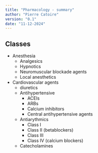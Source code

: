 ```yaml
---
title: "Pharmacology - summary"
author: "Pierre Catoire"
version: "0.1"
date: "11-12-2024"
---
```


## Classes

- Anesthesia
  - Analgesics
  - Hypnotics
  - Neuromuscular blockade agents
  - Local anesthetics
- Cardiovascular agents
  - diuretics
  - Antihypertensive
    - ACEIs
    - ARBs
    - Calcium inhibitors
    - Central antihypertensive agents
  - Antiarythmics
    - Class I
    - Class II (betablockers)
    - Class III
    - Class IV (calcium blockers)
  - Catecholamines
